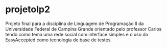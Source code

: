 # projetolp2
Projeto final para a disciplina de Linguagem de Programação II da Universidade Federal de Campina Grande orientado pelo professor Carlos tendo como tema uma rede social com interface simples e o uso do EasyAccepted como tecnologia de base de testes.
